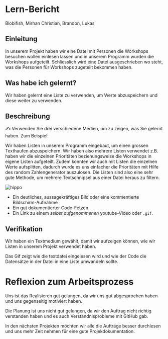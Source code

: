 # Lern-Bericht
Blobifish, Mirhan Christian, Brandon, Lukas

## Einleitung

In unserem Projekt haben wir eine Datei mit Personen die Workshops besuchen wollen einlesen lassen und in unserem Programm wurden die Workshops aufgeteilt. Schliesslich wird eine Datei ausgeschrieben wo steht, was die Personen für Workshops zugeteilt bekommen haben. 

## Was habe ich gelernt?

Wir haben gelernt eine Liste zu verwenden, um Werte abzuspeichern und diese weiter zu verwenden.

## Beschreibung

✍️ Verwenden Sie drei verschiedene Medien, um zu zeigen, was Sie gelernt haben. Zum Beispiel:

Wir haben Listen in unserem Programm eingebaut, um einen grossen Texthaufen abzuspeichern. Wir haben also mehrere Listen verwendet z.B. haben wir die einzelnen Prioritäten beziehungsweise die Workshops in eigene Listen aufgeteilt. Zudem konnten wir auch mit Listen die einzelnen Werte aufsplitten, dadurch wurde es uns einfacher die Prioritäten mit Hilfe des random Zahlengenerator auszulosen. Die Listen sind also eine sehr gute Methode, um mehrere Textschnipsel aus einer Datei heraus zu filtern.

![hippo](https://user-images.githubusercontent.com/111046193/202408924-aa809f33-d7c6-4f61-8b96-e678e9561fc2.gif)



* Ein deutliches, aussagekräftiges Bild oder eine kommentierte Bildschirm-Aufnahme
* Ein gut dokumentierter Code-Fetzen
* Ein Link zu einem *selbst aufgenommenen* youtube-Video oder `.gif`.

## Verifikation

Wir haben ein Textmedium gewählt, damit wir aufzeigen können, wie wir Listen in unserem Projekt verwendet haben.

Das Gif zeigt wie die textdatei eingelesen wird und wie der Code die Datensätze in der Datei in eine Liste umwandeln sollte.

# Reflexion zum Arbeitsprozess


Uns ist das Realisieren gut gelungen, da wir uns gut abgesprochen haben und uns gegenseitig motiviert haben.

Die Planung ist uns nicht gut gelungen, da wir den Auftrag nicht richtig verstanden haben und es auch Verständnisprobleme mit GitHub gab.

In den nächsten Projekten möchten wir alle die Aufträge besser durchlesen und uns mehr Zeit nehmen für eine gute Projekdokumentation.

